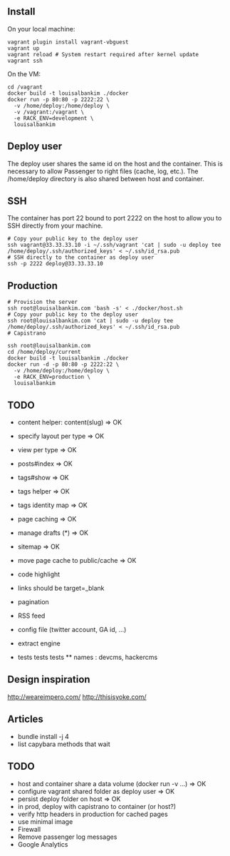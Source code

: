 Install
-------

On your local machine:

```shell
vagrant plugin install vagrant-vbguest
vagrant up
vagrant reload # System restart required after kernel update
vagrant ssh
```

On the VM:

```shell
cd /vagrant
docker build -t louisalbankim ./docker
docker run -p 80:80 -p 2222:22 \
  -v /home/deploy:/home/deploy \
  -v /vagrant:/vagrant \
  -e RACK_ENV=development \
  louisalbankim
```

Deploy user
-----------

The deploy user shares the same id on the host and the container. This is necessary to allow Passenger to right files (cache, log, etc.).
The /home/deploy directory is also shared between host and container.

SSH
---

The container has port 22 bound to port 2222 on the host to allow you to SSH directly from your machine.

```shell
# Copy your public key to the deploy user
ssh vagrant@33.33.33.10 -i ~/.ssh/vagrant 'cat | sudo -u deploy tee /home/deploy/.ssh/authorized_keys' < ~/.ssh/id_rsa.pub
# SSH directly to the container as deploy user
ssh -p 2222 deploy@33.33.33.10
```

Production
----------

```shell
# Provision the server
ssh root@louisalbankim.com 'bash -s' < ./docker/host.sh
# Copy your public key to the deploy user
ssh root@louisalbankim.com 'cat | sudo -u deploy tee /home/deploy/.ssh/authorized_keys' < ~/.ssh/id_rsa.pub
# Capistrano
```

```shell
ssh root@louisalbankim.com
cd /home/deploy/current
docker build -t louisalbankim ./docker
docker run -d -p 80:80 -p 2222:22 \
  -v /home/deploy:/home/deploy \
  -e RACK_ENV=production \
  louisalbankim
```

TODO
----

* content helper: content(slug) => OK
* specify layout per type => OK
* view per type => OK
* posts#index => OK
* tags#show => OK
* tags helper => OK
* tags identity map => OK
* page caching => OK
* manage drafts (*) => OK
* sitemap => OK
* move page cache to public/cache => OK
* code highlight
* links should be target=_blank
* pagination
* RSS feed
* config file (twitter account, GA id, ...)

* extract engine
* tests tests tests
** names : devcms, hackercms

Design inspiration
------------------

http://weareimpero.com/
http://thisisyoke.com/

Articles
--------

* bundle install -j 4
* list capybara methods that wait

TODO
----

* host and container share a data volume (docker run -v ...) => OK
* configure vagrant shared folder as deploy user => OK
* persist deploy folder on host => OK
* in prod, deploy with capistrano to container (or host?)
* verify http headers in production for cached pages
* use minimal image
* Firewall
* Remove passenger log messages
* Google Analytics
